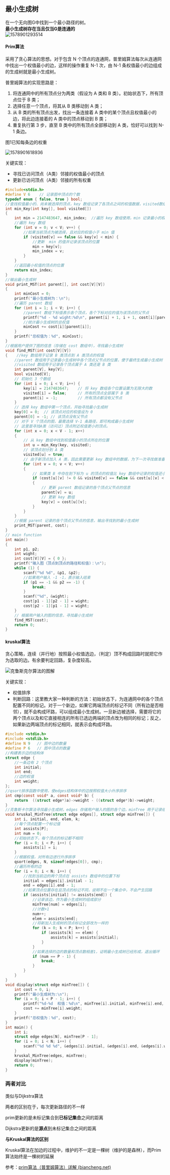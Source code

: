 ## 最小生成树
在一个无向图G中找到一个最小路径的树。  
**最小生成树存在当且仅当G是连通的**  
![1578901293514](../imags/1578901293514.png)

#### Prim算法
采用了贪心算法的思想。对于包含 N 个顶点的连通网，普里姆算法每次从连通网中找出一个权值最小的边，这样的操作重复 N-1 次，由 N-1 条权值最小的边组成的生成树就是最小生成树。

普里姆算法的实现思路是：

1. 将连通网中的所有顶点分为两类（假设为 A 类和 B 类）。初始状态下，所有顶点位于 B 类；
2. 选择任意一个顶点，将其从 B 类移动到 A 类；
3. 从 B 类的所有顶点出发，找出一条连接着 A 类中的某个顶点且权值最小的边，将此边连接着的 A 类中的顶点移动到 B 类；
4. 重复执行第 3 步，直至 B 类中的所有顶点全部移动到 A 类，恰好可以找到 N-1 条边。



图1已知每条边的权重

![1578901618936](../imags/1578901618936.png)

关键实现：

- 寻找已访问顶点（A类）邻接的权值最小的顶点
- 更新已访问顶点（A类）邻接的所有权重

```C
#include<stdio.h>
#define V 6    // 记录图中顶点的个数
typedef enum { false, true } bool;
//查找权值最小的、尚未被选择的顶点，key 数组记录了各顶点之间的权值数据，visited数组记录着各个顶点是否已经被选择的信息
int min_Key(int key[], bool visited[])
{
    int min = 2147483647, min_index;  //遍历 key 数组使用，min 记录最小的权值，min_index 记录最小权值关联的顶点
    //遍历 key 数组
    for (int v = 0; v < V; v++) {
        //如果当前顶点为被选择，且对应的权值小于 min 值
        if (visited[v] == false && key[v] < min) {
            //更新  min 的值并记录该顶点的位置
            min = key[v];
            min_index = v;
        }
    }
    //返回最小权值的顶点的位置
    return min_index;
}
//输出最小生成树
void print_MST(int parent[], int cost[V][V])
{
    int minCost = 0;
    printf("最小生成树为：\n");
    //遍历 parent 数组
    for (int i = 1; i < V; i++) {
        //parent 数组下标值表示各个顶点，各个下标对应的值为该顶点的父节点
        printf("%d - %d wight:%d\n", parent[i] + 1, i + 1, cost[i][parent[i]]);//由于数组下标从 0 开始，因此输出时各自 +1
        //统计最小生成树的总权值
        minCost += cost[i][parent[i]];
    }
    printf("总权值为：%d", minCost);
}
//根据用户提供了图的信息（存储在 cost 数组中），寻找最小生成树
void find_MST(int cost[V][V])
{    //key 数组用于记录 B 类顶点到 A 类顶点的权值
    //parent 数组用于记录最小生成树中各个顶点父节点的位置，便于最终生成最小生成树
    //visited 数组用于记录各个顶点属于 A 类还是 B 类
    int parent[V], key[V];
    bool visited[V];
    // 初始化 3 个数组
    for (int i = 0; i < V; i++) {
        key[i] = 2147483647;    // 将 key 数组各个位置设置为无限大的数
        visited[i] = false;     // 所有的顶点全部属于 B 类
        parent[i] = -1;         // 所有顶点都没有父节点
    }
    // 选择 key 数组中第一个顶点，开始寻找最小生成树
    key[0] = 0;  // 该顶点对应的权值设为 0
    parent[0] = -1; // 该顶点没有父节点
    // 对于 V 个顶点的图，最需选择 V-1 条路径，即可构成最小生成树
    // 这里是寻找A类（访问过）顶点附近权值更小的顶点。
    for (int x = 0; x < V - 1; x++)
    {
        // 从 key 数组中找到权值最小的顶点所在的位置
        int u = min_Key(key, visited);
        // 该顶点划分到 A 类
        visited[u] = true;
        // 由于新顶点加入 A 类，因此需要更新 key 数组中的数据，为下一次寻找做准备
        for (int v = 0; v < V; v++)
        {
            // 如果类 B 中存在到下标为 u 的顶点的权值比 key 数组中记录的权值还小，表明新顶点的加入，使得类 B 到类 A 顶点的权值有了更好的选择
            if (cost[u][v] != 0 && visited[v] == false && cost[u][v] < key[v])
            {
                // 更新 parent 数组记录的各个顶点父节点的信息
                parent[v] = u;
                // 更新 key 数组
                key[v] = cost[u][v];
            }
        }
    }
    //根据 parent 记录的各个顶点父节点的信息，输出寻找到的最小生成树
    print_MST(parent, cost);
}
// main function
int main()
{
    int p1, p2;
    int wight;
    int cost[V][V] = { 0 };
    printf("输入图（顶点到顶点的路径和权值)：\n");
    while (1) {
        scanf("%d %d", &p1, &p2);
        //如果用户输入 -1 -1，表示输入结束
        if (p1 == -1 && p2 == -1) {
            break;
        }
        scanf("%d", &wight);
        cost[p1 - 1][p2 - 1] = wight;
        cost[p2 - 1][p1 - 1] = wight;
    }
    // 根据用户输入的图的信息，寻找最小生成树
    find_MST(cost);
    return 0;
}
```



#### kruskal算法

贪心策略，连续（并行地）按照最小权值选边，（判定）顶不构成回路时就把它作为选取的边。有余要判定回路，复杂度较高。

![克鲁斯克尔算法的图解](../imags/255px-MST_kruskal_en.gif)

关键实现：

- 权值排序
- 判断回路：这里教大家一种判断的方法：初始状态下，为连通网中的各个顶点配置不同的标记。对于一个新边，如果它两端顶点的标记不同（所有边是否相邻），就不会构成环路，可以组成最小生成树。一旦新边被选择，需要将它的两个顶点以及和它直接相连的所有已选边两端的顶点改为相同的标记；反之，如果新边两端顶点的标记相同，就表示会构成环路。

```C
#include <stdio.h>
#include <stdlib.h>
#define N 9   // 图中边的数量
#define P 6   // 图中顶点的数量
//构建表示边的结构体
struct edge {
    //一条边有 2 个顶点
    int initial;
    int end;
    //边的权值
    int weight;
};
//qsort排序函数中使用，使edges结构体中的边按照权值大小升序排序
int cmp(const void* a, const void* b) {
    return  ((struct edge*)a)->weight - ((struct edge*)b)->weight;
}
//克鲁斯卡尔算法寻找最小生成树，edges 存储用户输入的图的各个边，minTree 用于记录组成最小生成树的各个边
void kruskal_MinTree(struct edge edges[], struct edge minTree[]) {
    int i, initial, end, elem, k;
    //每个顶点配置一个标记值
    int assists[P];
    int num = 0;
    //初始状态下，每个顶点的标记都不相同
    for (i = 0; i < P; i++) {
        assists[i] = i;
    }
    //根据权值，对所有边进行升序排序
    qsort(edges, N, sizeof(edges[0]), cmp);
    //遍历所有的边
    for (i = 0; i < N; i++) {
        //找到当前边的两个顶点在 assists 数组中的位置下标
        initial = edges[i].initial - 1;
        end = edges[i].end - 1;
        //如果顶点位置存在且顶点的标记不同，说明不在一个集合中，不会产生回路
        if (assists[initial] != assists[end]) {
            //记录该边，作为最小生成树的组成部分
            minTree[num] = edges[i];
            //计数+1
            num++;
            elem = assists[end];
            //将新加入生成树的顶点标记全部改为一样的
            for (k = 0; k < P; k++) {
                if (assists[k] == elem) {
                    assists[k] = assists[initial];
                }
            }
            //如果选择的边的数量和顶点数相差1，证明最小生成树已经形成，退出循环
            if (num == P - 1) {
                break;
            }
        }
    }
}
void display(struct edge minTree[]) {
    int cost = 0, i;
    printf("最小生成树为:\n");
    for (i = 0; i < P - 1; i++) {
        printf("%d-%d  权值：%d\n", minTree[i].initial, minTree[i].end, minTree[i].weight);
        cost += minTree[i].weight;
    }
    printf("总权值为：%d", cost);
}
int main() {
    int i;
    struct edge edges[N], minTree[P - 1];
    for (i = 0; i < N; i++) {
        scanf("%d %d %d", &edges[i].initial, &edges[i].end, &edges[i].weight);
    }
    kruskal_MinTree(edges, minTree);
    display(minTree);
    return 0;
}
```



### 两者对比

类似与Dijkstra算法  

两者的区别在于，每次更新路径的不一样

prim更新的是未标记集合到**已标记集合**之间的距离

Dijkstra更新的是**源点**到未标记集合之间的距离

**与Kruskal算法的区别**

Kruskal算法在加边的过程中，维护的不一定是一棵树（维护的是森林），而Prim算法始终是一棵树的延展

参考：[prim算法（普里姆算法）详解 (biancheng.net)](http://c.biancheng.net/algorithm/prim.html)